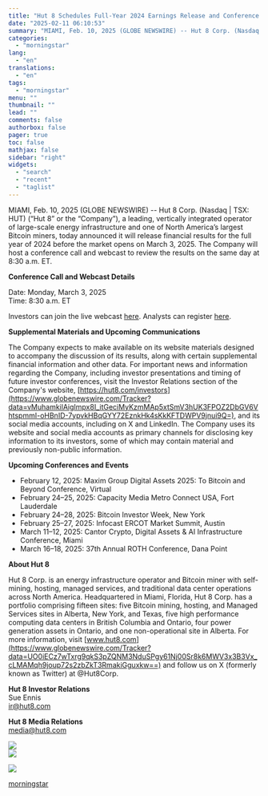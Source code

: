 ```yaml
---
title: "Hut 8 Schedules Full-Year 2024 Earnings Release and Conference Call"
date: "2025-02-11 06:10:53"
summary: "MIAMI, Feb. 10, 2025 (GLOBE NEWSWIRE) -- Hut 8 Corp. (Nasdaq | TSX: HUT) (“Hut 8” or the “Company”), a leading, vertically integrated operator of large-scale energy infrastructure and one of North America’s largest Bitcoin miners, today announced it will release financial results for the full year of 2024 before..."
categories:
  - "morningstar"
lang:
  - "en"
translations:
  - "en"
tags:
  - "morningstar"
menu: ""
thumbnail: ""
lead: ""
comments: false
authorbox: false
pager: true
toc: false
mathjax: false
sidebar: "right"
widgets:
  - "search"
  - "recent"
  - "taglist"
---
```


MIAMI, Feb. 10, 2025 (GLOBE NEWSWIRE) -- Hut 8 Corp. (Nasdaq | TSX: HUT) (“Hut 8” or the “Company”), a leading, vertically integrated operator of large-scale energy infrastructure and one of North America’s largest Bitcoin miners, today announced it will release financial results for the full year of 2024 before the market opens on March 3, 2025. The Company will host a conference call and webcast to review the results on the same day at 8:30 a.m. ET.

**Conference Call and Webcast Details**

Date: Monday, March 3, 2025  
Time: 8:30 a.m. ET

Investors can join the live webcast [here](https://www.globenewswire.com/Tracker?data=cQoP9DPMxOqpckkgxD6jnvYtQMNXNiIGpXdGBSEm_wWuRMIKcfjHnH8fF2L6m4wxyzkiI5ePuRlea3_hgVztseD1oQtoPLtdmjtVK_Zjaxk=). Analysts can register [here](https://www.globenewswire.com/Tracker?data=cQoP9DPMxOqpckkgxD6jnkrkfw8XOGYejNB0S3PUxBjDHXQQC-EhB3ZVG5Sm9V1m2hlfax-tusXIoCg7U4S8E3QyvBDQKnhDVV-AXkaoKDtjw-SiLzACSsXA7qLRutGGu5SgdKZpL24sW6ei4JfDSoBcjCSNvtr-dfynqPZJkfmC5QN9o9iBpFWzJXL3NGshZpRHCngolwAeOBcXSF09ohkJQRGGAybNbzq0fm4Q0mSgMd3NtPP_eH1_ro8EysdgwIvpYi32cQ-Hti3x5PcOghNp_UcoevK3EoSjA4sNuVN7h8smpcxUZ83_M0AxccVe8ySOUMUUgDJiAG6Ve3qBTfpSgsKqmq_YmedJsfZ0V3xFos5HgYRdkbiVui5IfeV1yD0_ORLuR5fUXSAk4jwlM4sfxZ9qbA3rEBZgonmq8LNoHFz2kLbdlWStXelPF38S).

**Supplemental Materials and Upcoming Communications**

The Company expects to make available on its website materials designed to accompany the discussion of its results, along with certain supplemental financial information and other data. For important news and information regarding the Company, including investor presentations and timing of future investor conferences, visit the Investor Relations section of the Company's website, [https://hut8.com/investors](https://www.globenewswire.com/Tracker?data=vMuhamkilAigImpx8I_itGeciMyKzmMAp5xtSmV3hUK3FPOZ2DbGV6VhtspmmI-oHBnID-7ypvkHBqGYY72EznkHk4sKkKFTDWPV9jnui9Q=), and its social media accounts, including on X and LinkedIn. The Company uses its website and social media accounts as primary channels for disclosing key information to its investors, some of which may contain material and previously non-public information.

**Upcoming Conferences and Events**

* February 12, 2025: Maxim Group Digital Assets 2025: To Bitcoin and Beyond Conference, Virtual
* February 24–25, 2025: Capacity Media Metro Connect USA, Fort Lauderdale
* February 24–28, 2025: Bitcoin Investor Week, New York
* February 25–27, 2025: Infocast ERCOT Market Summit, Austin
* March 11–12, 2025: Cantor Crypto, Digital Assets & AI Infrastructure Conference, Miami
* March 16–18, 2025: 37th Annual ROTH Conference, Dana Point

**About Hut 8**

Hut 8 Corp. is an energy infrastructure operator and Bitcoin miner with self-mining, hosting, managed services, and traditional data center operations across North America. Headquartered in Miami, Florida, Hut 8 Corp. has a portfolio comprising fifteen sites: five Bitcoin mining, hosting, and Managed Services sites in Alberta, New York, and Texas, five high performance computing data centers in British Columbia and Ontario, four power generation assets in Ontario, and one non-operational site in Alberta. For more information, visit [www.hut8.com](https://www.globenewswire.com/Tracker?data=UO0iECz7wTxrg9qkS3pZQNM3NduSPgy61Nj00Sr8k6MWV3x3B3Vx_cLMAMqh9joup72s2zbZkT3RmakiGguxkw==) and follow us on X (formerly known as Twitter) at @Hut8Corp.

**Hut 8 Investor Relations**  
Sue Ennis  
[ir@hut8.com](https://www.globenewswire.com/Tracker?data=YE7kFvonDQaLvph_MLdazLQ2FnxfUCUQ8xdtCBAcfMSvzoKfWR0tdYGU8tnhIHn3hIHv8zsr_yEshOGyAG5_Ww==)

**Hut 8 Media Relations**  
[media@hut8.com](https://www.globenewswire.com/Tracker?data=JrsO76g7fNFYj6TB71jBYpBgzWu-ruI37i--r-vxAu7oN-QDR8FIQw0QTnmXFlJEyWQWxK4hhi5K6rJY04CyOw==)

 ![](https://www.globenewswire.com/newsroom/ti?nf=OTM1NTkzNyM2NzQzOTA4IzIxMDAzOTM=)   
 ![](https://ml.globenewswire.com/media/MjRhOGQ4M2EtYjI0Yy00ZWQ0LWIyNzYtZGY4NmNkYWRlN2YzLTExMTE5NjQ=/tiny/Hut-8-Corp-.png)

 [![](https://ml.globenewswire.com/media/2170211d-be80-43e0-af63-56f2c28deb9b/small/hut8-logo-black-horizontal-jpg.jpg)](https://www.globenewswire.com/NewsRoom/AttachmentNg/2170211d-be80-43e0-af63-56f2c28deb9b)

[morningstar](https://www.morningstar.com/news/globe-newswire/9355937/hut-8-schedules-full-year-2024-earnings-release-and-conference-call)
